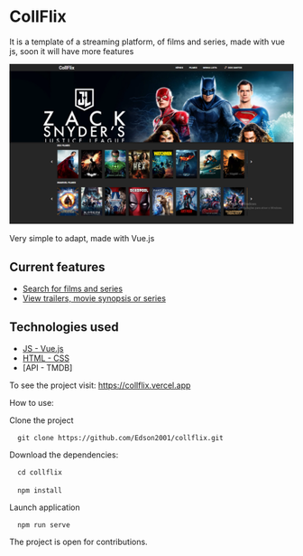 <h1>CollFlix</h1>

It is a template of a streaming platform, of films and series, made with vue js, soon it will have more features

![Screenshot](https://github.com/Edson2001/collflix/blob/master/src/assets/images/short.png)

Very simple to adapt, made with Vue.js

## Current features

- [Search for films and series](#https://collflix.vercel.app/query)
- [View trailers, movie synopsis or series](#https://collflix.vercel.app/find/791373)

## Technologies used

- [JS - Vue.js](#https://collflix.vercel.app/query)
- [HTML - CSS](#https://collflix.vercel.app/find/791373)
- [API - TMDB]

To see the project visit: https://collflix.vercel.app

How to use:

Clone the project
```
  git clone https://github.com/Edson2001/collflix.git
```

Download the dependencies:

```
  cd collflix
  
  npm install 
```

Launch application

```
  npm run serve
```

The project is open for contributions.
